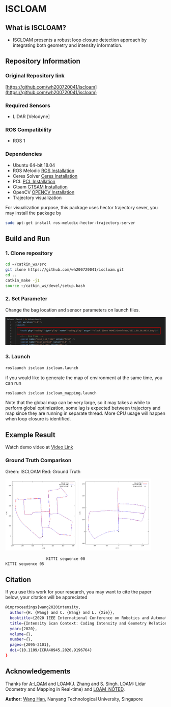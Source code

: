 <!-- cspell: ignore ISCLOAM -->

# ISCLOAM

## What is ISCLOAM?

- ISCLOAM presents a robust loop closure detection approach by integrating both geometry and intensity information.

## Repository Information

### Original Repository link

[https://github.com/wh200720041/iscloam](https://github.com/wh200720041/iscloam)

### Required Sensors

- LIDAR [Velodyne]

### ROS Compatibility

- ROS 1

### Dependencies

- Ubuntu 64-bit 18.04
- ROS Melodic [ROS Installation](http://wiki.ros.org/ROS/Installation)
- Ceres Solver [Ceres Installation](http://ceres-solver.org/installation.html)
- PCL [PCL Installation](https://pointclouds.org/downloads/)
- Gtsam [GTSAM Installation](https://gtsam.org/get_started/)
- OpenCV [OPENCV Installation](https://opencv.org/releases/)
- Trajectory visualization

For visualization purpose, this package uses hector trajectory sever, you may install the package by

```bash
sudo apt-get install ros-melodic-hector-trajectory-server
```

## Build and Run

### 1. Clone repository

```bash
cd ~/catkin_ws/src
git clone https://github.com/wh200720041/iscloam.git
cd ..
catkin_make -j1
source ~/catkin_ws/devel/setup.bash
```

### 2. Set Parameter

Change the bag location and sensor parameters on launch files.

<p><img src="images/bag_name.png" width=800></p>

### 3. Launch

```bash
roslaunch iscloam iscloam.launch
```

if you would like to generate the map of environment at the same time, you can run

```bash
roslaunch iscloam iscloam_mapping.launch
```

Note that the global map can be very large, so it may takes a while to perform global optimization, some lag is expected between trajectory and map since they are running in separate thread. More CPU usage will happen when loop closure is identified.

## Example Result

Watch demo video at [Video Link](https://youtu.be/Kfi6CFK4Ke4)

### Ground Truth Comparison

Green: ISCLOAM Red: Ground Truth

<p>
<img src="images/00.png" width = 45% />
<img src="images/05.png" width = 45% />
</p>

                      KITTI sequence 00                                  KITTI sequence 05

## Citation

If you use this work for your research, you may want to cite the paper below, your citation will be appreciated

```bash
@inproceedings{wang2020intensity,
  author={H. {Wang} and C. {Wang} and L. {Xie}},
  booktitle={2020 IEEE International Conference on Robotics and Automation (ICRA)},
  title={Intensity Scan Context: Coding Intensity and Geometry Relations for Loop Closure Detection},
  year={2020},
  volume={},
  number={},
  pages={2095-2101},
  doi={10.1109/ICRA40945.2020.9196764}
}
```

## Acknowledgements

Thanks for [A-LOAM](https://github.com/HKUST-Aerial-Robotics/A-LOAM) and LOAM(J. Zhang and S. Singh. LOAM: Lidar Odometry and Mapping in Real-time) and [LOAM_NOTED](https://github.com/cuitaixiang/LOAM_NOTED).

**Author:** [Wang Han](http://wanghan.pro), Nanyang Technological University, Singapore
